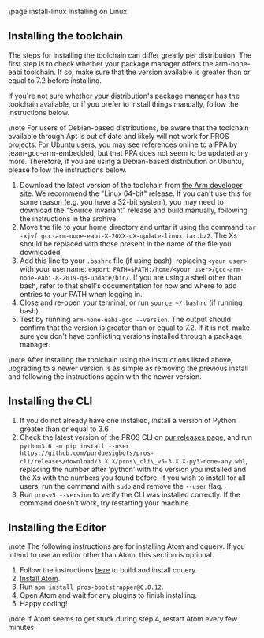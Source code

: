 \page install-linux Installing on Linux

## Installing the toolchain

The steps for installing the toolchain can differ greatly per
distribution. The first step is to check whether your package manager
offers the arm-none-eabi toolchain. If so, make sure that the version
available is greater than or equal to 7.2 before installing.

If you're not sure whether your distribution's package manager has the
toolchain available, or if you prefer to install things manually, follow
the instructions below.

\note
For users of Debian-based distributions, be aware that the toolchain
available through Apt is out of date and likely will not work for PROS
projects. For Ubuntu users, you may see references online to a PPA by
team-gcc-arm-embedded, but that PPA does not seem to be updated any
more. Therefore, if you are using a Debian-based distribution or
Ubuntu, please follow the instructions below.

1.  Download the latest version of the toolchain from [the Arm developer
    site](https://developer.arm.com/tools-and-software/open-source-software/developer-tools/gnu-toolchain/gnu-rm/downloads).
    We recommend the "Linux 64-bit" release. If you can't use this for
    some reason (e.g. you have a 32-bit system), you may need to
    download the "Source Invariant" release and build manually,
    following the instructions in the archive.
2.  Move the file to your home directory and untar it using the command
    `tar -xjvf gcc-arm-none-eabi-X-20XX-qX-update-linux.tar.bz2`. The Xs
    should be replaced with those present in the name of the file you
    downloaded.
3.  Add this line to your `.bashrc` file (if using bash), replacing
    `<your user>` with your username:
    `export PATH=$PATH:/home/<your user>/gcc-arm-none-eabi-8-2019-q3-update/bin/`.
    If you are using a shell other than bash, refer to that shell's
    documentation for how and where to add entries to your PATH when
    logging in.
4.  Close and re-open your terminal, or run `source ~/.bashrc` (if
    running bash).
5.  Test by running `arm-none-eabi-gcc --version`. The output should
    confirm that the version is greater than or equal to 7.2. If it is
    not, make sure you don't have conflicting versions installed through
    a package manager.

\note
After installing the toolchain using the instructions listed above,
upgrading to a newer version is as simple as removing the previous
install and following the instructions again with the newer version.

## Installing the CLI

1.  If you do not already have one installed, install a version of
    Python greater than or equal to 3.6
2.  Check the latest version of the PROS CLI on [our releases
    page](https://github.com/purduesigbots/pros-cli3/releases/latest),
    and run
    `python3.6 -m pip install --user https://github.com/purduesigbots/pros-cli/releases/download/3.X.X/pros\_cli\_v5-3.X.X-py3-none-any.whl`,
    replacing the number after 'python' with the version you installed
    and the Xs with the numbers you found before. If you wish to install
    for all users, run the command with `sudo` and remove the `--user` flag.
3.  Run `prosv5 --version` to verify the CLI was installed correctly. If
    the command doesn't work, try restarting your machine.

## Installing the Editor

\note
The following instructions are for installing Atom and cquery. If you
intend to use an editor other than Atom, this section is optional.

1.  Follow the instructions
    [here](https://github.com/cquery-project/cquery/wiki/Building-cquery)
    to build and install cquery.
2.  [Install Atom](https://atom.io).
3.  Run `apm install pros-bootstrapper@0.0.12`.
4.  Open Atom and wait for any plugins to finish installing.
5.  Happy coding!

\note
If Atom seems to get stuck during step 4, restart Atom every few
minutes.
